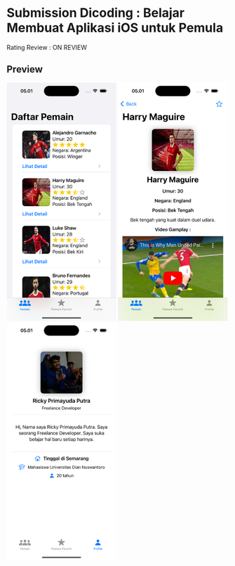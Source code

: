 # Submission Dicoding : Belajar Membuat Aplikasi iOS untuk Pemula

Rating Review : ON REVIEW

## Preview
<p align="left"> 
<img src="/Screenshot/player.png" width="250"> <img src="/Screenshot/detail.png" width="250"> <img src="/Screenshot/profile.png" width="250">
